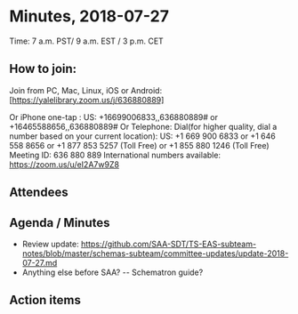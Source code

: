 # Minutes, 2018-07-27
Time: 7 a.m. PST/ 9 a.m. EST / 3 p.m. CET

## How to join:
Join from PC, Mac, Linux, iOS or Android: [https://yalelibrary.zoom.us/j/636880889]

Or iPhone one-tap :
    US: +16699006833,,636880889#  or +16465588656,,636880889#
Or Telephone:
    Dial(for higher quality, dial a number based on your current location):
        US: +1 669 900 6833  or +1 646 558 8656  or +1 877 853 5257 (Toll Free) or +1 855 880 1246 (Toll Free)
    Meeting ID: 636 880 889
    International numbers available: https://zoom.us/u/eI2A7w9Z8

## Attendees

## Agenda / Minutes
- Review update: https://github.com/SAA-SDT/TS-EAS-subteam-notes/blob/master/schemas-subteam/committee-updates/update-2018-07-27.md
- Anything else before SAA?
-- Schematron guide?

## Action items
